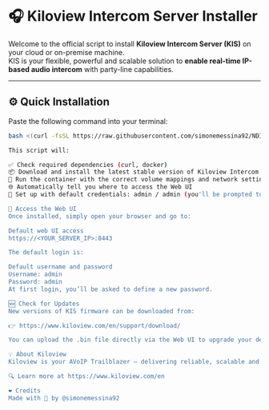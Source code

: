 # 🎧 Kiloview Intercom Server Installer

Welcome to the official script to install **Kiloview Intercom Server (KIS)** on your cloud or on-premise machine.  
KIS is your flexible, powerful and scalable solution to **enable real-time IP-based audio intercom** with party-line capabilities.

---

## ⚙️ Quick Installation

Paste the following command into your terminal:

```bash
bash <(curl -fsSL https://raw.githubusercontent.com/simonemessina92/NDICORE/main/KIS_install.sh)

This script will:

✅ Check required dependencies (curl, docker)  
📦 Download and install the latest stable version of Kiloview Intercom Server  
🐳 Run the container with the correct volume mappings and network settings  
🌐 Automatically tell you where to access the Web UI  
🔐 Set up with default credentials: admin / admin (you'll be prompted to change password at first login)

🔗 Access the Web UI  
Once installed, simply open your browser and go to:

Default web UI access  
https://<YOUR_SERVER_IP>:8443

The default login is:

Default username and password  
Username: admin  
Password: admin  
At first login, you’ll be asked to define a new password.

🆕 Check for Updates  
New versions of KIS firmware can be downloaded from:

👉 https://www.kiloview.com/en/support/download/

You can upload the .bin file directly via the Web UI to upgrade your deployment.

💡 About Kiloview  
Kiloview is your AVoIP Trailblazer – delivering reliable, scalable and intuitive solutions to help you manage video and intercom over IP with ease.

🔍 Learn more at https://www.kiloview.com/en

❤️ Credits  
Made with 💙 by @simonemessina92
```
